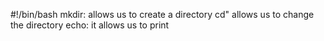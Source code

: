 #!/bin/bash
mkdir: allows us to create a directory
cd" allows us to change the directory
echo: it allows us to print

